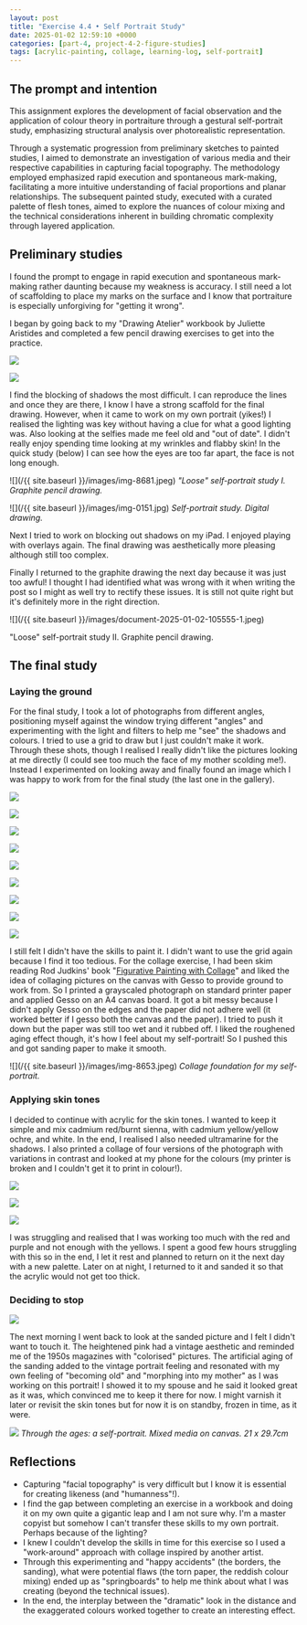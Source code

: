 ```yaml
---
layout: post
title: "Exercise 4.4 • Self Portrait Study"
date: 2025-01-02 12:59:10 +0000
categories: [part-4, project-4-2-figure-studies]
tags: [acrylic-painting, collage, learning-log, self-portrait]
---
```


## The prompt and intention


This assignment explores the development of facial observation and the application of colour theory in portraiture through a gestural self-portrait study, emphasizing structural analysis over photorealistic representation.



Through a systematic progression from preliminary sketches to painted studies, I aimed to demonstrate an investigation of various media and their respective capabilities in capturing facial topography. The methodology employed emphasized rapid execution and spontaneous mark-making, facilitating a more intuitive understanding of facial proportions and planar relationships. The subsequent painted study, executed with a curated palette of flesh tones, aimed to explore the nuances of colour mixing and the technical considerations inherent in building chromatic complexity through layered application.


## Preliminary studies


I found the prompt to engage in rapid execution and spontaneous mark-making rather daunting because my weakness is accuracy. I still need a lot of scaffolding to place my marks on the surface and I know that portraiture is especially unforgiving for "getting it wrong".



I began by going back to my "Drawing Atelier" workbook by Juliette Aristides and completed a few pencil drawing exercises to get into the practice.



![](https://i0.wp.com/oca-wp-journals.s3.eu-west-2.amazonaws.com/wp-content/uploads/sites/5355/2025/01/Document_2025-01-02_105555-scaled.jpeg?ssl=1)

![](https://i0.wp.com/oca-wp-journals.s3.eu-west-2.amazonaws.com/wp-content/uploads/sites/5355/2025/01/Document_2025-01-02_105555_1-scaled.jpeg?ssl=1)



I find the blocking of shadows the most difficult. I can reproduce the lines and once they are there, I know I have a strong scaffold for the final drawing. However, when it came to work on my own portrait (yikes!) I realised the lighting was key without having a clue for what a good lighting was. Also looking at the selfies made me feel old and "out of date". I didn't really enjoy spending time looking at my wrinkles and flabby skin! In the quick study (below) I can see how the eyes are too far apart, the face is not long enough.


![](/{{ site.baseurl }}/images/img-8681.jpeg)
_"Loose" self-portrait study I. Graphite pencil drawing._

![](/{{ site.baseurl }}/images/img-0151.jpg)
_Self-portrait study. Digital drawing._


Next I tried to work on blocking out shadows on my iPad. I enjoyed playing with overlays again. The final drawing was aesthetically more pleasing although still too complex.



Finally I returned to the graphite drawing the next day because it was just too awful! I thought I had identified what was wrong with it when writing the post so I might as well try to rectify these issues. It is still not quite right but it's definitely more in the right direction.


![](/{{ site.baseurl }}/images/document-2025-01-02-105555-1.jpeg)


"Loose" self-portrait study II. Graphite pencil drawing.


## The final study

### Laying the ground


For the final study, I took a lot of photographs from different angles, positioning myself against the window trying different "angles" and experimenting with the light and filters to help me "see" the shadows and colours. I tried to use a grid to draw but I just couldn't make it work. Through these shots, though I realised I really didn't like the pictures looking at me directly (I could see too much the face of my mother scolding me!). Instead I experimented on looking away and finally found an image which I was happy to work from for the final study (the last one in the gallery).



![](https://i0.wp.com/oca-wp-journals.s3.eu-west-2.amazonaws.com/wp-content/uploads/sites/5355/2025/01/IMG_8591-scaled.jpeg?ssl=1)

![](https://i0.wp.com/oca-wp-journals.s3.eu-west-2.amazonaws.com/wp-content/uploads/sites/5355/2025/01/IMG_8595-scaled.jpeg?ssl=1)

![](https://i0.wp.com/oca-wp-journals.s3.eu-west-2.amazonaws.com/wp-content/uploads/sites/5355/2025/01/IMG_8607-scaled.jpeg?ssl=1)

![](https://i0.wp.com/oca-wp-journals.s3.eu-west-2.amazonaws.com/wp-content/uploads/sites/5355/2025/01/IMG_8599-scaled.jpeg?ssl=1)

![](https://i0.wp.com/oca-wp-journals.s3.eu-west-2.amazonaws.com/wp-content/uploads/sites/5355/2025/01/IMG_8606-scaled.jpeg?ssl=1)

![](https://i0.wp.com/oca-wp-journals.s3.eu-west-2.amazonaws.com/wp-content/uploads/sites/5355/2025/01/IMG_8610-scaled.jpeg?ssl=1)

![](https://i0.wp.com/oca-wp-journals.s3.eu-west-2.amazonaws.com/wp-content/uploads/sites/5355/2025/01/IMG_8611-scaled.jpeg?ssl=1)

![](https://i0.wp.com/oca-wp-journals.s3.eu-west-2.amazonaws.com/wp-content/uploads/sites/5355/2025/01/IMG_8612-scaled.jpeg?ssl=1)

![](https://i0.wp.com/oca-wp-journals.s3.eu-west-2.amazonaws.com/wp-content/uploads/sites/5355/2025/01/IMG_8643-3-scaled.jpeg?ssl=1)



I still felt I didn't have the skills to paint it. I didn't want to use the grid again because I find it too tedious. For the collage exercise, I had been skim reading Rod Judkins' book "[Figurative Painting with Collage](https://www.jacksonsart.com/figurative-painting-with-collage-book-by-rod-judkins)" and liked the idea of collaging pictures on the canvas with Gesso to provide ground to work from. So I printed a grayscaled photograph on standard printer paper and applied Gesso on an A4 canvas board. It got a bit messy because I didn't apply Gesso on the edges and the paper did not adhere well (it worked better if I gesso both the canvas and the paper). I tried to push it down but the paper was still too wet and it rubbed off. I liked the roughened aging effect though, it's how I feel about my self-portrait! So I pushed this and got sanding paper to make it smooth.


![](/{{ site.baseurl }}/images/img-8653.jpeg)
_Collage foundation for my self-portrait._

### Applying skin tones


I decided to continue with acrylic for the skin tones. I wanted to keep it simple and mix cadmium red/burnt sienna, with cadmium yellow/yellow ochre, and white. In the end, I realised I also needed ultramarine for the shadows. I also printed a collage of four versions of the photograph with variations in contrast and looked at my phone for the colours (my printer is broken and I couldn't get it to print in colour!).



![](https://i0.wp.com/oca-wp-journals.s3.eu-west-2.amazonaws.com/wp-content/uploads/sites/5355/2025/01/IMG_8666-scaled.jpeg?ssl=1)

![](https://i0.wp.com/oca-wp-journals.s3.eu-west-2.amazonaws.com/wp-content/uploads/sites/5355/2025/01/IMG_8667-scaled.jpeg?ssl=1)

![](https://i0.wp.com/oca-wp-journals.s3.eu-west-2.amazonaws.com/wp-content/uploads/sites/5355/2025/01/IMG_8668-scaled.jpeg?ssl=1)



I was struggling and realised that I was working too much with the red and purple and not enough with the yellows. I spent a good few hours struggling with this so in the end, I let it rest and planned to return on it the next day with a new palette. Later on at night, I returned to it and sanded it so that the acrylic would not get too thick.


### Deciding to stop


![](https://spaces.oca.ac.uk/gaellelog/wp-content/uploads/sites/5355/2025/01/IMG_8670.jpeg)



The next morning I went back to look at the sanded picture and I felt I didn't want to touch it. The heightened pink had a vintage aesthetic and reminded me of the 1950s magazines with "colorised" pictures. The artificial aging of the sanding added to the vintage portrait feeling and resonated with my own feeling of "becoming old" and "morphing into my mother" as I was working on this portrait! I showed it to my spouse and he said it looked great as it was, which convinced me to keep it there for now. I might varnish it later or revisit the skin tones but for now it is on standby, frozen in time, as it were.




![](https://spaces.oca.ac.uk/gaellelog/wp-content/uploads/sites/5355/2025/01/IMG_8684.jpeg)
_Through the ages: a self-portrait. Mixed media on canvas. 21 x 29.7cm_

## Reflections

- Capturing "facial topography" is very difficult but I know it is essential for creating likeness (and "humanness"!).
- I find the gap between completing an exercise in a workbook and doing it on my own quite a gigantic leap and I am not sure why. I'm a master copyist but somehow I can't transfer these skills to my own portrait. Perhaps because of the lighting?
- I knew I couldn't develop the skills in time for this exercise so I used a "work-around" approach with collage inspired by another artist.
- Through this experimenting and "happy accidents" (the borders, the sanding), what were potential flaws (the torn paper, the reddish colour mixing) ended up as "springboards" to help me think about what I was creating (beyond the technical issues).
- In the end, the interplay between the "dramatic" look in the distance and the exaggerated colours worked together to create an interesting effect.



